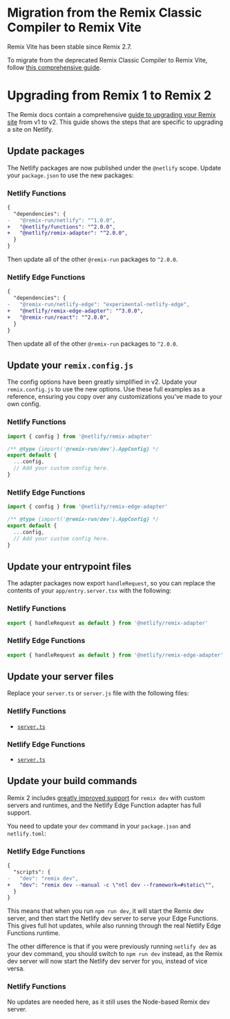 # Migration from the Remix Classic Compiler to Remix Vite

Remix Vite has been stable since Remix 2.7.

To migrate from the deprecated Remix Classic Compiler to Remix Vite, follow
[this comprehensive guide](https://developers.netlify.com/guides/how-to-deploy-remix-vite-to-netlify/).

# Upgrading from Remix 1 to Remix 2

The Remix docs contain a comprehensive [guide to upgrading your Remix site](https://remix.run/docs/en/main/start/v2)
from v1 to v2. This guide shows the steps that are specific to upgrading a site on Netlify.

## Update packages

The Netlify packages are now published under the `@netlify` scope. Update your `package.json` to use the new packages:

### Netlify Functions

```diff
{
  "dependencies": {
-   "@remix-run/netlify": "^1.0.0",
+   "@netlify/functions": "^2.0.0",
+   "@netlify/remix-adapter": "^2.0.0",
  }
}
```

Then update all of the other `@remix-run` packages to `^2.0.0`.

### Netlify Edge Functions

```diff
{
  "dependencies": {
-   "@remix-run/netlify-edge": "experimental-netlify-edge",
+   "@netlify/remix-edge-adapter": "^3.0.0",
+   "@remix-run/react": "^2.0.0",
  }
}
```

Then update all of the other `@remix-run` packages to `^2.0.0`.

## Update your `remix.config.js`

The config options have been greatly simplified in v2. Update your `remix.config.js` to use the new options. Use these
full examples as a reference, ensuring you copy over any customizations you've made to your own config.

### Netlify Functions

```js
import { config } from '@netlify/remix-adapter'

/** @type {import('@remix-run/dev').AppConfig} */
export default {
  ...config,
  // Add your custom config here.
}
```

### Netlify Edge Functions

```js
import { config } from '@netlify/remix-edge-adapter'

/** @type {import('@remix-run/dev').AppConfig} */
export default {
  ...config,
  // Add your custom config here.
}
```

## Update your entrypoint files

The adapter packages now export `handleRequest`, so you can replace the contents of your `app/entry.server.tsx` with the
following:

### Netlify Functions

```ts
export { handleRequest as default } from '@netlify/remix-adapter'
```

### Netlify Edge Functions

```ts
export { handleRequest as default } from '@netlify/remix-edge-adapter'
```

## Update your server files

Replace your `server.ts` or `server.js` file with the following files:

### Netlify Functions

- [`server.ts`](https://github.com/netlify/remix-compute/blob/main/packages/demo-site/server.ts)

### Netlify Edge Functions

- [`server.ts`](https://github.com/netlify/remix-compute/blob/main/packages/edge-demo-site/server.ts)

## Update your build commands

Remix 2 includes [greatly improved support](https://remix.run/docs/en/main/start/v2#custom-app-server) for `remix dev`
with custom servers and runtimes, and the Netlify Edge Function adapter has full support.

You need to update your `dev` command in your `package.json` and `netlify.toml`:

### Netlify Edge Functions

```diff
{
  "scripts": {
-   "dev": "remix dev",
+   "dev": "remix dev --manual -c \"ntl dev --framework=#static\"",
  }
}
```

This means that when you run `npm run dev`, it will start the Remix dev server, and then start the Netlify dev server to
serve your Edge Functions. This gives full hot updates, while also running through the real Netlify Edge Functions
runtime.

The other difference is that if you were previously running `netlify dev` as your dev command, you should switch to
`npm run dev` instead, as the Remix dev server will now start the Netlify dev server for you, instead of vice versa.

### Netlify Functions

No updates are needed here, as it still uses the Node-based Remix dev server.
